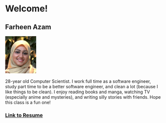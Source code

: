 # Welcome!

## Farheen Azam

<img src="Farheen.png" width="100" height="120">

28-year old Computer Scientist. I work full time as a software engineer, study part time to be a better software engineer, and clean a lot (because I like things to be clean). I enjoy reading books and manga, watching TV (especially anime and mysteries), and writing silly stories with friends. Hope this class is a fun one!

### [Link to Resume](Resume.pdf)
